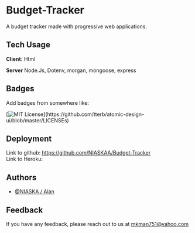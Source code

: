# Budget-Tracker
A budget tracker made with progressive web applications. 
    
## Tech Usage

**Client:** Html

**Server** Node.Js, Dotenv, morgan, mongoose, express


## Badges

Add badges from somewhere like: 

[![MIT License](https://img.shields.io/apm/l/atomic-design-ui.svg?)](https://github.com/tterb/atomic-design-ui/blob/master/LICENSEs)

  
## Deployment

Link to github: https://github.com/NIASKAA/Budget-Tracker \
Link to Heroku: 


## Authors

- [@NIASKA / Alan](https://github.com/NIASKAA)

  
## Feedback

If you have any feedback, please reach out to us at mkman751@yahoo.com
